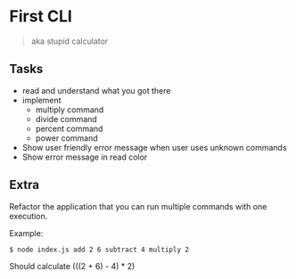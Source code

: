 # First CLI

> aka stupid calculator

## Tasks

- read and understand what you got there
- implement
  - multiply command
  - divide command
  - percent command
  - power command
- Show user friendly error message when user uses unknown commands
- Show error message in read color

## Extra

Refactor the application that you can run multiple commands with one execution.

Example:

```shell
$ node index.js add 2 6 subtract 4 multiply 2
```

Should calculate (((2 + 6) - 4) \* 2)

